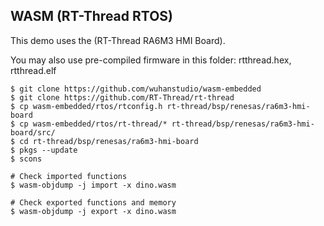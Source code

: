 ## WASM (RT-Thread RTOS)

This demo uses the (RT-Thread RA6M3 HMI Board).

You may also use pre-compiled firmware in this folder: rtthread.hex, rtthread.elf

```
$ git clone https://github.com/wuhanstudio/wasm-embedded
$ git clone https://github.com/RT-Thread/rt-thread
$ cp wasm-embedded/rtos/rtconfig.h rt-thread/bsp/renesas/ra6m3-hmi-board
$ cp wasm-embedded/rtos/rt-thread/* rt-thread/bsp/renesas/ra6m3-hmi-board/src/
$ cd rt-thread/bsp/renesas/ra6m3-hmi-board
$ pkgs --update
$ scons
```

```
# Check imported functions
$ wasm-objdump -j import -x dino.wasm

# Check exported functions and memory
$ wasm-objdump -j export -x dino.wasm
```
